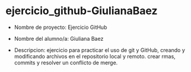 # ejercicio_github-GiulianaBaez

- Nombre de proyecto: Ejercicio GitHub

- Nombre del alumno/a: Giuliana Baez

- Descripcion: ejercicio para practicar el uso de git y GitHub, creando y modificando archivos en el repositorio local y remoto. crear rmas, commits y resolver un conflicto de merge.